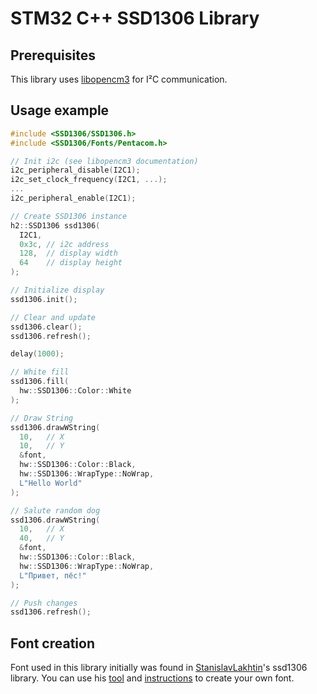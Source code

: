 # STM32 C++ SSD1306 Library

## Prerequisites 

This library uses [libopencm3](https://github.com/libopencm3/libopencm3) for I²C communication.

## Usage example

```cpp
#include <SSD1306/SSD1306.h>
#include <SSD1306/Fonts/Pentacom.h>

// Init i2c (see libopencm3 documentation)
i2c_peripheral_disable(I2C1);
i2c_set_clock_frequency(I2C1, ...);
...
i2c_peripheral_enable(I2C1);

// Create SSD1306 instance
h2::SSD1306 ssd1306(
  I2C1,
  0x3c, // i2c address
  128,  // display width
  64    // display height
);

// Initialize display
ssd1306.init();

// Clear and update
ssd1306.clear();
ssd1306.refresh();

delay(1000);

// White fill
ssd1306.fill(
  hw::SSD1306::Color::White
);

// Draw String
ssd1306.drawWString(
  10,   // X
  10,   // Y
  &font,
  hw::SSD1306::Color::Black,
  hw::SSD1306::WrapType::NoWrap,
  L"Hello World"
);

// Salute random dog
ssd1306.drawWString(
  10,   // X
  40,   // Y
  &font,
  hw::SSD1306::Color::Black,
  hw::SSD1306::WrapType::NoWrap,
  L"Привет, пёс!"
);

// Push changes
ssd1306.refresh();

```

## Font creation
Font used in this library initially was found in [StanislavLakhtin](https://github.com/StanislavLakhtin/ssd1306_libopencm3)'s ssd1306 library.
You can use his [tool](https://github.com/StanislavLakhtin/ssd1306_libopencm3/tree/master/tools/pentacom-font) and [instructions](https://github.com/StanislavLakhtin/ssd1306_libopencm3/blob/master/tools/pentacom-font/about.md) to create your own font.
